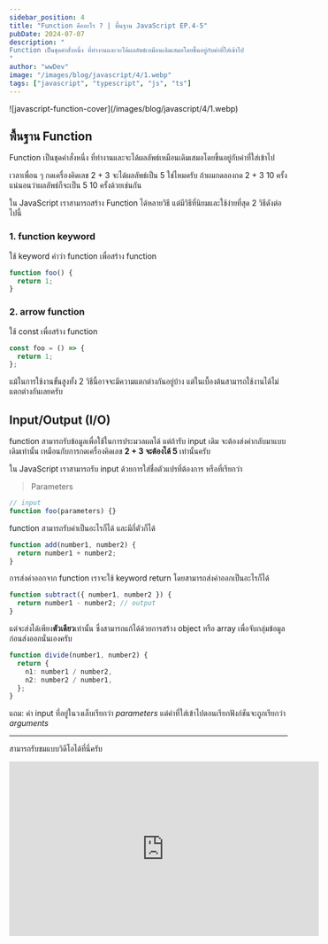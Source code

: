 ```yaml
---
sidebar_position: 4
title: "Function คืออะไร ? | พื้นฐาน JavaScript EP.4-5"
pubDate: 2024-07-07
description: "
Function เป็นชุดคำสั่งหนึ่ง ที่ทำงานและจะได้ผลลัพธ์เหมือนเดิมเสมอโดยขึ้นอยู่กับค่าที่ใส่เข้าไป
"
author: "wwDev"
image: "/images/blog/javascript/4/1.webp"
tags: ["javascript", "typescript", "js", "ts"]
---
```


<div class="coverWrapper">
![javascript-function-cover](/images/blog/javascript/4/1.webp)
</div>

## พื้นฐาน Function

Function เป็นชุดคำสั่งหนึ่ง ที่ทำงานและจะได้ผลลัพธ์เหมือนเดิมเสมอโดยขึ้นอยู่กับค่าที่ใส่เข้าไป

เวลาเพื่อน ๆ กดเครื่องคิดเลข 2 + 3 จะได้ผลลัพธ์เป็น 5 ใช่ไหมครับ
ถ้าผมกดลองกด 2 + 3 10 ครั้ง แน่นอนว่าผลลัพธ์ก็จะเป็น 5 10 ครั้งด้วยเช่นกัน

ใน JavaScript เราสามารถสร้าง Function ได้หลายวิธี แต่มีวิธีที่นิยมและใช้ง่ายที่สุด 2 วิธีดังต่อไปนี้

### 1. function keyword

ใช้ keyword คำว่า function เพื่อสร้าง function

```typescript
function foo() {
  return 1;
}
```

### 2. arrow function

ใช้ const เพื่อสร้าง function

```typescript
const foo = () => {
  return 1;
};
```

แม้ในการใช้งานขั้นสูงทั้ง 2 วิธีนี้อาจจะมีความแตกต่างกันอยู่บ้าง
แต่ในเบื้องต้นสามารถใช้งานได้ไม่แตกต่างกันเลยครับ

## Input/Output (I/O)

function สามารถรับข้อมูลเพื่อใช้ในการประมวลผลได้ แต่ถ้ารับ input เดิม จะต้องส่งค่ากลับมาแบบเดิมเท่านั้น เหมือนกับการกดเครื่องคิดเลข **2 + 3 จะต้องได้ 5** เท่านั้นครับ

ใน JavaScript เราสามารถรับ input ด้วยการใส่ชื่อตัวแปรที่ต้องการ หรือที่เรียกว่า

> Parameters

```typescript
// input
function foo(parameters) {}
```

function สามารถรับค่าเป็นอะไรก็ได้ และมีกี่ตัวก็ได้

```typescript
function add(number1, number2) {
  return number1 + number2;
}
```

การส่งค่าออกจาก function เราจะใช้ keyword return โดยสามารถส่งค่าออกเป็นอะไรก็ได้

```typescript
function subtract({ number1, number2 }) {
  return number1 - number2; // output
}
```

แต่จะส่งได้เพียง**ตัวเดียว**เท่านั้น ซึ่งสามารถแก้ได้ด้วยการสร้าง object หรือ array เพื่อจับกลุ่มข้อมูลก่อนส่งออกนั่นเองครับ

```typescript
function divide(number1, number2) {
  return {
    n1: number1 / number2,
    n2: number2 / number1,
  };
}
```

แถม: ค่า input ที่อยู่ในวงเล็บเรียกว่า _parameters_ แต่ค่าที่ใส่เข้าไปตอนเรียกฟังก์ชันจะถูกเรียกว่า _arguments_

---

สามารถรับชมแบบวิดีโอได้ที่นี่ครับ

<div class="videoWrapper">
<iframe width="560" height="315" src="https://www.youtube.com/embed/0dbzpOMXk8E?si=0UWFJ0qTy2t6wQKF" title="YouTube video player" frameborder="0" allow="accelerometer; autoplay; clipboard-write; encrypted-media; gyroscope; picture-in-picture; web-share" referrerpolicy="strict-origin-when-cross-origin" allowfullscreen></iframe>
</div>
